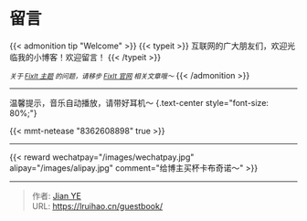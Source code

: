 # 留言


{{< admonition tip "Welcome" >}}
{{< typeit >}}
互联网的广大朋友们，欢迎光临我的小博客！欢迎留言！
{{< /typeit >}}

<small>_关于 [FixIt 主题](https://github.com/hugo-fixit/FixIt) 的问题，请移步 [FixIt 官网](https://fixit.lruihao.cn) 相关文章哦～_</small>
{{< /admonition >}}

---

温馨提示，音乐自动播放，请带好耳机～
{.text-center style="font-size: 80%;"}

<!-- {{< mmt-netease "2280569152" true >}} -->
{{< mmt-netease "8362608898" true >}}

---

{{< reward wechatpay="/images/wechatpay.jpg" alipay="/images/alipay.jpg" comment="给博主买杯卡布奇诺～" >}}


---

> 作者: [Jian YE](https://github.com/jianye0428)  
> URL: https://lruihao.cn/guestbook/  

